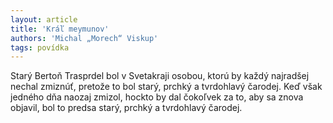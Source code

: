 ```yaml
---
layout: article
title: 'Kráľ meymunov'
authors: 'Michal „Morech“ Viskup'
tags: povídka
---
```


Starý Bertoň Trasprdel bol v Svetakraji osobou, ktorú by každý najradšej
nechal zmiznúť, pretože to bol starý, prchký a tvrdohlavý čarodej.
Keď však jedného dňa naozaj zmizol, hockto by dal čokoľvek za to, aby sa
znova objavil, bol to predsa starý, prchký a tvrdohlavý čarodej.
